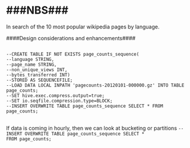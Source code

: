 ###NBS###
===
In search of the 10 most popular wikipedia pages by language.

####Design considerations and enhancements####
<pre>
<code>
--CREATE TABLE IF NOT EXISTS page_counts_sequence(
--language STRING,
--page_name STRING,
--non_unique_views INT,
--bytes_transferred INT)
--STORED AS SEQUENCEFILE;
--LOAD DATA LOCAL INPATH 'pagecounts-20120101-000000.gz' INTO TABLE page_counts;
--SET hive.exec.compress.output=true;
--SET io.seqfile.compression.type=BLOCK;
--INSERT OVERWRITE TABLE page_counts_sequence SELECT * FROM page_counts;
</code>
</pre>

If data is coming in hourly, then we can look at bucketing or partitions
<code>--INSERT OVERWRITE TABLE page_counts_sequence SELECT * FROM page_counts;</code>
